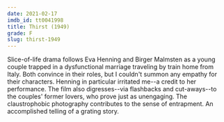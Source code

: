 ```yaml
---
date: 2021-02-17
imdb_id: tt0041998
title: Thirst (1949)
grade: F
slug: thirst-1949
---
```


Slice-of-life drama follows Eva Henning and Birger Malmsten as a young couple trapped in a dysfunctional marriage traveling by train home from Italy. Both convince in their roles, but I couldn't summon any empathy for their characters. Henning in particular irritated me--a credit to her performance. The film also digresses--via flashbacks and cut-aways--to the couples' former lovers, who prove just as unengaging. The claustrophobic photography contributes to the sense of entrapment. An accomplished telling of a grating story.